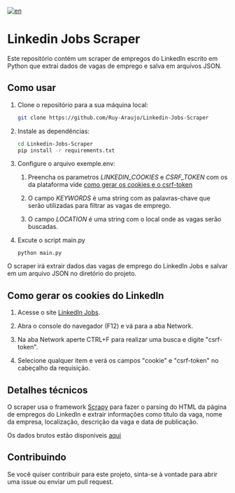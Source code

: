 [![en](https://img.shields.io/badge/lang-EN-blue?style=for-the-badge&logo=googletranslate&logoColor=4285F4)](/README.md)

# Linkedin Jobs Scraper

Este repositório contém um scraper de empregos do LinkedIn escrito em Python que extrai dados de vagas de emprego e salva em arquivos JSON.

## Como usar

1. Clone o repositório para a sua máquina local:

    ```bash
    git clone https://github.com/Ruy-Araujo/Linkedin-Jobs-Scraper
    ```

2. Instale as dependências:

    ```bash
    cd Linkedin-Jobs-Scraper
    pip install -r requirements.txt
    ```

3. Configure o arquivo exemple.env:  

    1. Preencha os parametros _LINKEDIN_COOKIES_ e _CSRF_TOKEN_ com os da plataforma vide [como gerar os cookies e o csrf-token](#cookies)

    2. O campo _KEYWORDS_ é uma string com as palavras-chave que serão utilizadas para filtrar as vagas de emprego.  

    3. O campo _LOCATION_ é uma string com o local onde as vagas serão buscadas.

4. Excute o script main.py

    ```python3
    python main.py
    ```

O scraper irá extrair dados das vagas de emprego do LinkedIn Jobs e salvar em um arquivo JSON no diretório do projeto.

## <a id="cookies"></a>Como gerar os cookies do LinkedIn

1. Acesse o site [LinkedIn Jobs](https://www.linkedin.com/jobs/).

2. Abra o console do navegador (F12) e vá para a aba Network.

3. Na aba Network aperte CTRL+F para realizar uma busca e digite "csrf-token".

4. Selecione qualquer item e verá os campos "cookie" e "csrf-token" no cabeçalho da requisição.

## Detalhes técnicos

O scraper usa o framework [Scrapy](https://scrapy.org/) para fazer o parsing do HTML da página de empregos do LinkedIn e extrair informações como título da vaga, nome da empresa, localização, descrição da vaga e data de publicação.

Os dados brutos estão disponiveis [aqui](data/)

## Contribuindo

Se você quiser contribuir para este projeto, sinta-se à vontade para abrir uma issue ou enviar um pull request.
